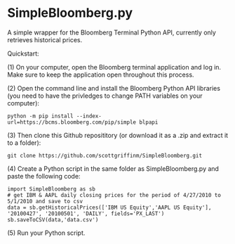 # SimpleBloomberg.py

A simple wrapper for the Bloomberg Terminal Python API, currently only retrieves historical prices.

Quickstart:

(1) On your computer, open the Bloomberg terminal application and log in. Make sure to keep the application open throughout this process.

(2) Open the command line and install the Bloomberg Python API libraries (you need to have the privledges to change PATH variables on your computer):
```
python -m pip install --index-url=https://bcms.bloomberg.com/pip/simple blpapi
```

(3) Then clone this Github reposititory (or download it as a .zip and extract it to a folder):
```
git clone https://github.com/scottgriffinm/SimpleBloomberg.git
```

(4) Create a Python script in the same folder as SimpleBloomberg.py and paste the following code:
```
import SimpleBloomberg as sb
# get IBM & AAPL daily closing prices for the period of 4/27/2010 to 5/1/2010 and save to csv
data = sb.getHistoricalPrices(['IBM US Equity','AAPL US Equity'], '20100427', '20100501', 'DAILY', fields='PX_LAST')
sb.saveToCSV(data,'data.csv')
```

(5) Run your Python script.
